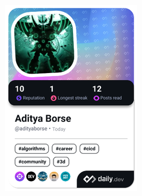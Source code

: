<a href="https://app.daily.dev/adityaborse"><img src="https://github.com/adiborse111/adiborse111/blob/main/devcard.png" width="356" alt="Aditya Borse's Dev Card"/></a>
